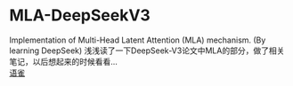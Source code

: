 # MLA-DeepSeekV3
Implementation of Multi-Head Latent Attention (MLA) mechanism. (By learning DeepSeek)
浅浅读了一下DeepSeek-V3论文中MLA的部分，做了相关笔记，以后想起来的时候看看...<br>
[语雀](https://www.yuque.com/xiaodaxiang-bmsjv/arkoh9/tg3hwblolwb2ew5n?singleDoc#%20%E3%80%8AMLA(%E5%A4%9A%E5%A4%B4%E6%BD%9C%E5%9C%A8%E6%B3%A8%E6%84%8F%E5%8A%9B)%E6%9C%BA%E5%88%B6%E8%A7%A3%E6%9E%90%E3%80%8B)
